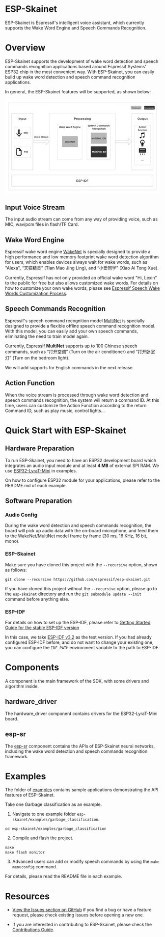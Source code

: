 # ESP-Skainet

ESP-Skainet is Espressif's intelligent voice assistant, which currently supports the Wake Word Engine and Speech Commands Recognition.

# Overview

ESP-Skainet supports the development of wake word detection and speech commands recognition applications based around Espressif Systems' ESP32 chip in the most convenient way. With ESP-Skainet, you can easily build up wake word detection and speech command recognition applications.

In general, the ESP-Skainet features will be supported, as shown below:

![overview](img/skainet_overview.png)

## Input Voice Stream

The input audio stream can come from any way of providing voice, such as MIC, wav/pcm files in flash/TF Card.

## Wake Word Engine

Espressif wake word engine [WakeNet](https://github.com/espressif/esp-sr/tree/master/wake_word_engine/README.md) is specially designed to provide a high performance and low memory footprint wake word detection algorithm for users, which enables devices always wait for wake words, such as "Alexa",  “天猫精灵” (Tian Mao Jing Ling), and “小爱同学” (Xiao Ai Tong Xue).  

Currently, Espressif has not only provided an official wake word "Hi, Lexin" to the public for free but also allows customized wake words. For details on how to customize your own wake words, please see [Espressif Speech Wake Words Customization Process](https://github.com/espressif/esp-sr/tree/master/wake_word_engine/ESP_Wake_Words_Customization.md).

## Speech Commands Recognition

Espressif's speech command recognition model [MultiNet](https://github.com/espressif/esp-sr/tree/master/speech_command_recognition/README.md) is specially designed to provide a flexible offline speech command recognition model. With this model, you can easily add your own speech commands, eliminating the need to train model again.

Currently, Espressif **MultiNet** supports up to 100 Chinese speech commands, such as “打开空调” (Turn on the air conditioner) and “打开卧室灯” (Turn on the bedroom light). 

We will add supports for English commands in the next release.

## Action Function

When the voice stream is processed through wake word detection and speech commands recognition, the system will return a command ID. At this time, users can customize the Action Function according to the return Command ID, such as play music, control lights...

# Quick Start with ESP-Skainet

## Hardware Preparation

To run ESP-Skainet, you need to have an ESP32 development board which integrates an audio input module and at least **4 MB** of external SPI RAM. We use [ESP32-LyraT-Mini](https://docs.espressif.com/projects/esp-adf/en/latest/get-started/get-started-esp32-lyrat-mini.html) in examples.

On how to configure ESP32 module for your applications, please refer to the README.md of each example.

## Software Preparation

### Audio Config

During the wake word detection and speech commands recognition, the board will pick up audio data with the on-board microphone, and feed them to the WakeNet/MultiNet model frame by frame (30 ms, 16 KHz, 16 bit, mono).

### ESP-Skainet
Make sure you have cloned this project with the `--recursive` option, shown as follows:

```
git clone --recursive https://github.com/espressif/esp-skainet.git 
```

If you have cloned this project without the `--recursive` option, please go to the `esp-skainet` directory and run the `git submodule update --init`  command before anything else.

### ESP-IDF
For details on how to set up the ESP-IDF, please refer to [Getting Started Guide for the stable ESP-IDF version](https://docs.espressif.com/projects/esp-idf/en/stable/get-started-cmake/index.html)

In this case, we take [ESP-IDF v3.2](https://github.com/espressif/esp-idf/releases/v3.2) as the test version. If you had already configured ESP-IDF before, and do not want to change your existing one, you can configure the `IDF_PATH` environment variable to the path to ESP-IDF.
 
# Components

A component is the main framework of the SDK, with some drivers and algorithm inside.

## hardware_driver

The hardware_driver component contains drivers for the ESP32-LyraT-Mini board.

## esp-sr

The [esp-sr](https://github.com/espressif/esp-sr/tree/master) component contains the APIs of ESP-Skainet neural networks, including the wake word detection and speech commands recognition framework.

# Examples
The folder of [examples](examples) contains sample applications demonstrating the API features of ESP-Skainet.

Take one Garbage classification as an example.

1. Navigate to one example folder `esp-skainet/examples/garbage_classification`.
```
cd esp-skainet/examples/garbage_classification
```

2. Compile and flash the project.
```
make
make flash monitor
```
3. Advanced users can add or modify speech commands by using the `make menuconfig` command.


For details, please read the README file in each example.


# Resources

* [View the Issues section on GitHub](https://github.com/espressif/esp-skainet/issues) if you find a bug or have a feature request, please check existing Issues before opening a new one.

* If you are interested in contributing to ESP-Skainet, please check the [Contributions Guide](https://esp-idf.readthedocs.io/en/latest/contribute/index.html).
